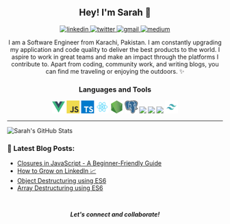 <h2 align="center">Hey! I'm Sarah 👋</h2>
<p align="center">
  <a href="https://www.linkedin.com/in/sarahmajeed/" target="_blank" rel="nofollow noopener noreferrer">
    <img alt="linkedin" src="https://img.shields.io/badge/linkedin-%230077B5.svg?&style=for-the-badge&logo=linkedIn&logoColor=white"/>
  </a>
  <a href="https://twitter.com/sarahh_dev" target="_blank" rel="nofollow noopener noreferrer">
    <img alt="twitter" src="https://img.shields.io/badge/twitter-%231DA1F2.svg?&style=for-the-badge&logo=twitter&logoColor=white"/>
  </a>
  <a href="mailto:sarahmajeed368@gmail.com" target="_blank" rel="nofollow noopener noreferrer">
    <img alt="gmail" src="https://img.shields.io/badge/gmail-%23D14836.svg?&style=for-the-badge&logo=Gmail&logoColor=white"/>
  </a>
  <a href="https://sarahmajeed.medium.com/" target="_blank" rel="nofollow noopener noreferrer">
    <img alt="medium" src="https://img.shields.io/badge/Medium-12100E?style=for-the-badge&logo=medium&logoColor=white"/>
  </a>
</p>

<p align="center">
  I am a Software Engineer from Karachi, Pakistan. I am constantly upgrading my application and code quality to deliver the best products to the world. I aspire to work in great teams and make an impact through the platforms I contribute to. Apart from coding, community work, and writing blogs, you can find me traveling or enjoying the outdoors. ✨
</p>

<div>
  <h3 align="center">Languages and Tools</h3>
  <p align="center">
    <code><img height="30" src="https://raw.githubusercontent.com/github/explore/80688e429a7d4ef2fca1e82350fe8e3517d3494d/topics/vue/vue.png"></code>
    <code><img height="30" src="https://raw.githubusercontent.com/github/explore/80688e429a7d4ef2fca1e82350fe8e3517d3494d/topics/javascript/javascript.png"></code>
    <code><img height="30" src="https://raw.githubusercontent.com/github/explore/80688e429a7d4ef2fca1e82350fe8e3517d3494d/topics/typescript/typescript.png"></code>
    <code><img height="30" src="https://raw.githubusercontent.com/github/explore/80688e429a7d4ef2fca1e82350fe8e3517d3494d/topics/react/react.png"></code>
    <code><img height="30" src="https://raw.githubusercontent.com/github/explore/80688e429a7d4ef2fca1e82350fe8e3517d3494d/topics/nodejs/nodejs.png"></code>
    <code><img height="30" src="https://raw.githubusercontent.com/github/explore/80688e429a7d4ef2fca1e82350fe8e3517d3494d/topics/postgresql/postgresql.png"></code>
    <code><img height="30" src="https://git-scm.com/images/logos/downloads/Git-Icon-1788C.png"></code>
    <code><img height="30" src="https://nestjs.com/img/logo_text.svg"></code>
    <code><img height="30" src="https://mongodb.com/assets/images/global/favicon.ico"></code>
    <code><img width="30" height="30" src="https://raw.githubusercontent.com/github/explore/882462b8ecc337fd9c9b2572bc463a1cbc88fb6a/topics/tailwind/tailwind.png" alt="tailwind"/></code>
  </p>
  <hr>
  <img src="https://github-readme-stats.vercel.app/api?username=Sarahmajeed&show_icons=true&hide_border=true&count_private=true&theme=dracula&icon_color=fad000" alt="Sarah's GitHub Stats">
</div>

<h3>📕 Latest Blog Posts:</h3>


<!-- BLOG-POST-LIST:START -->
- [Closures in JavaScript - A Beginner-Friendly Guide](https://javascript.plainenglish.io/closure-in-javascript-3f291eeb8dff?source=your_stories_page-------------------------------------)
- [How to Grow on LinkedIn 📈](https://sarahmajeed.medium.com/things-you-need-to-know-about-linkedin-if-youre-new-8869f230d16c------2)
- [Object Destructuring using ES6](https://sarahmajeed.medium.com/object-destructuring-in-es6-e3165ee374a9------2)
- [Array Destructuring using ES6](https://sarahmajeed.medium.com/array-destructuring-in-es6-ee80c0f516fa------2)
<!-- BLOG-POST-LIST:END -->

<br>

<p align="center">
  <em><b>Let's connect and collaborate!</b></em>
</p>
